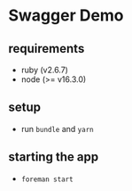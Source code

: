 # Swagger Demo

## requirements
- ruby (v2.6.7)
- node (>= v16.3.0)

## setup
- run `bundle` and `yarn`

## starting the app
- `foreman start`
